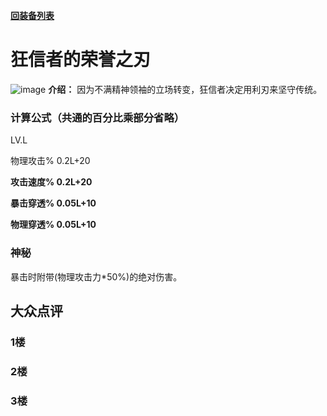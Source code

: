 [**回装备列表**](index.md)   
# 狂信者的荣誉之刃
![image](https://user-images.githubusercontent.com/35645329/193961533-a4f93112-289c-447a-aca3-0fff8f7ec1dd.png) **介绍：**  因为不满精神领袖的立场转变，狂信者决定用利刃来坚守传统。  
### 计算公式（共通的百分比乘部分省略）
LV.L  

物理攻击% 0.2L+20   

**攻击速度% 0.2L+20**   

**暴击穿透% 0.05L+10**   

**物理穿透% 0.05L+10**       

### 神秘
暴击时附带(物理攻击力\*50%)的绝对伤害。

## 大众点评
### 1楼

### 2楼 

### 3楼 
